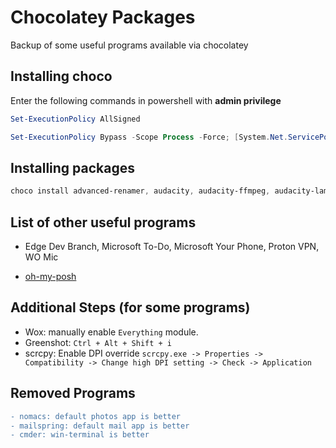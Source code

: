 # Chocolatey Packages

Backup of some useful programs available via chocolatey

## Installing choco

Enter the following commands in powershell with **admin privilege**

```powershell
Set-ExecutionPolicy AllSigned
```

```powershell
Set-ExecutionPolicy Bypass -Scope Process -Force; [System.Net.ServicePointManager]::SecurityProtocol = [System.Net.ServicePointManager]::SecurityProtocol -bor 3072; iex ((New-Object System.Net.WebClient).DownloadString('https://chocolatey.org/install.ps1'))
```

## Installing packages

```powershell
choco install advanced-renamer, audacity, audacity-ffmpeg, audacity-lame, calibre, ccleaner, cheatengine, discord, Everything, f.lux, ffmpeg, git, github-desktop, greenshot, handbrake, marktext, microsoft-windows-terminal, musicbee, neovim, nodejs, notion, obs-studio, pandoc, peazip, potplayer, powertoys, protonvpn, python3, qbittorrent, scrcpy, spotify, telegram, vscode, wox, xdm, youtube-dl -y
```

## List of other useful programs

* Edge Dev Branch, Microsoft To-Do, Microsoft Your Phone, Proton VPN, WO Mic

* [oh-my-posh](https://github.com/JanDeDobbeleer/oh-my-posh)

## Additional Steps (for some programs)

* Wox: manually enable `Everything` module.
* Greenshot: `Ctrl + Alt + Shift + i`
* scrcpy: Enable DPI override `scrcpy.exe -> Properties -> Compatibility -> Change high DPI setting -> Check -> Application`

## Removed Programs

```diff
- nomacs: default photos app is better
- mailspring: default mail app is better
- cmder: win-terminal is better
```
